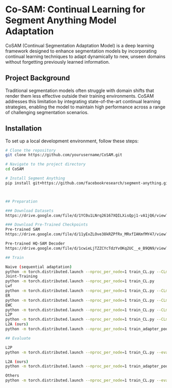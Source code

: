 # Co-SAM: Continual Learning for Segment Anything Model Adaptation

CoSAM (Continual Segmentation Adaptation Model) is a deep learning framework designed to enhance segmentation models by incorporating continual learning techniques to adapt dynamically to new, unseen domains without forgetting previously learned information.

## Project Background

Traditional segmentation models often struggle with domain shifts that render them less effective outside their training environments. CoSAM addresses this limitation by integrating state-of-the-art continual learning strategies, enabling the model to maintain high performance across a range of challenging segmentation scenarios.

## Installation

To set up a local development environment, follow these steps:

```bash
# Clone the repository
git clone https://github.com/yourusername/CoSAM.git

# Navigate to the project directory
cd CoSAM

# Install Segment Anything
pip install git+https://github.com/facebookresearch/segment-anything.git



## Preparation

### Download Datasets
https://drive.google.com/file/d/1YC0u1LNrq26167XQILXisQpj1-vA1jQ6/view?usp=drive_link

### Download Pre-Trained Checkpoints
Pre-trained SAM
https://drive.google.com/file/d/11yExZLOve38kRZPfRx_MRxfIAKmfMY47/view?usp=drive_link

Pre-trained HQ-SAM Decoder
https://drive.google.com/file/d/1cwieLjTZZCYcTdzYvOKq2UC__e_B9QN9/view?usp=drive_link

## Train

Naive (sequential adaptation)
python -m torch.distributed.launch --nproc_per_node=1 train_CL.py --CLmethod naive
Joint-Training
python -m torch.distributed.launch --nproc_per_node=1 train_CL.py
Lwf
python -m torch.distributed.launch --nproc_per_node=1 train_CL.py --CLmethod lwf --distill_weight 3
ER
python -m torch.distributed.launch --nproc_per_node=1 train_CL.py --CLmethod er
EWC
python -m torch.distributed.launch --nproc_per_node=1 train_CL.py --CLmethod ewc --ewc_weight 10
L2P
python -m torch.distributed.launch --nproc_per_node=1 train_CL.py --CLmethod l2p
L2A (ours)
python -m torch.distributed.launch --nproc_per_node=1 train_adapter_pool.py --buffer_size 10

## Evaluate

L2P
python -m torch.distributed.launch --nproc_per_node=1 train_CL.py --eval --CLmethod l2p --restore-model "saved_ckpt"

L2A (ours)
python -m torch.distributed.launch --nproc_per_node=1 train_adapter_pool.py --eval

Others
python -m torch.distributed.launch --nproc_per_node=1 train_CL.py --eval --restore-model "saved_ckpt"


